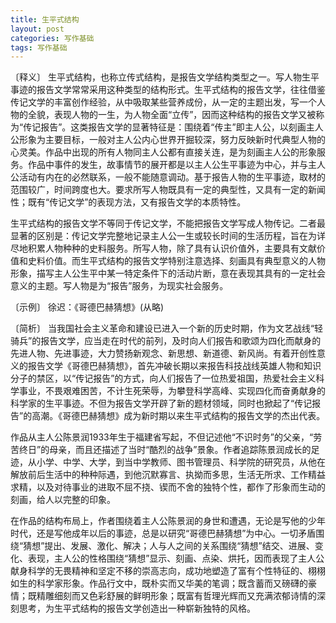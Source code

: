 ```yaml
---
title: 生平式结构
layout: post
categories: 写作基础
tags: 写作基础
---
```


〔释义〕 生平式结构，也称立传式结构，是报告文学结构类型之一。写人物生平事迹的报告文学常常采用这种类型的结构形式。生平式结构的报告文学，往往借鉴传记文学的丰富创作经验，从中吸取某些营养成份，从一定的主题出发，写一个人物的全貌，表现人物的一生，为人物全面“立传”，因而这种结构的报告文学又被称为“传记报告”。这类报告文学的显著特征是：围绕着“传主”即主人公，以刻画主人公形象为主要目标，一般对主人公内心世界开掘较深，努力反映新时代典型人物的心灵美。作品中出现的所有人物同主人公都有直接关连，是为刻画主人公的形象服务。作品中事件的发生，故事情节的展开都是以主人公生平事迹为中心，并与主人公活动有内在的必然联系，一般不能随意调动。基于报告人物的生平事迹，取材的范围较广，时间跨度也大。要求所写人物既具有一定的典型性，又具有一定的新闻性；既有“传记文学”的表现方法，又有报告文学的本质特性。

生平式结构的报告文学不等同于传记文学，不能把报告文学写成人物传记。二者最显著的区别是：传记文学完整地记录主人公一生或较长时间的生活历程，旨在为详尽地积累人物种种的史料服务。所写人物，除了具有认识价值外，主要具有文献价值和史料价值。而生平式结构的报告文学特别注意选择、刻画具有典型意义的人物形象，描写主人公生平中某一特定条件下的活动片断，意在表现其具有的一定社会意义的主题。写人物是为“报告”服务，为现实社会服务。

〔示例〕 徐迟：《哥德巴赫猜想》(从略)

〔简析〕 当我国社会主义革命和建设已进入一个新的历史时期，作为文艺战线“轻骑兵”的报告文学，应当走在时代的前列，及时向人们报告和歌颂为四化而献身的先进人物、先进事迹，大力赞扬新观念、新思想、新道德、新风尚。有着开创性意义的报告文学《哥德巴赫猜想》，首先冲破长期以来报告科技战线英雄人物和知识分子的禁区，以“传记报告”的方式，向人们报告了一位热爱祖国，热爱社会主义科学事业，不畏艰难困苦，不计生死荣辱，为攀登科学高峰、实现四化而奋勇献身的科学家的生平事迹。不但为报告文学开辟了新的题材领域，同时也掀起了“传记报告”的高潮。《哥德巴赫猜想》成为新时期以来生平式结构的报告文学的杰出代表。

作品从主人公陈景润1933年生于福建省写起，不但记述他“不识时务”的父亲，“劳苦终日”的母亲，而且还描述了当时“酷烈的战争”景象。作者追踪陈景润成长的足迹，从小学、中学、大学，到当中学教师、图书管理员、科学院的研究员，从他在解放前后生活中的种种际遇，到他沉默寡言、执拗而多思，生活无所求、工作精益求精，以及对待事业的进取不屈不挠、锲而不舍的独特个性，都作了形象而生动的刻画，给人以完整的印象。

在作品的结构布局上，作者围绕着主人公陈景润的身世和遭遇，无论是写他的少年时代，还是写他成年以后的事迹，总是以研究“哥德巴赫猜想”为中心。一切矛盾围绕“猜想”提出、发展、激化、解决；人与人之间的关系围绕“猜想”结交、进展、变化、表现，主人公的性格围绕“猜想”显示、刻画、点染、烘托，因而表现了主人公献身科学的无畏精神和坚定不移的崇高志向，成功地塑造了富有个性特征的、栩栩如生的科学家形象。作品行文中，既朴实而又华美的笔调；既含蓄而又磅礴的豪情；既精雕细刻而又色彩舒展的鲜明形象；既富有哲理光辉而又充满浓郁诗情的深刻思考，为生平式结构的报告文学创造出一种崭新独特的风格。 